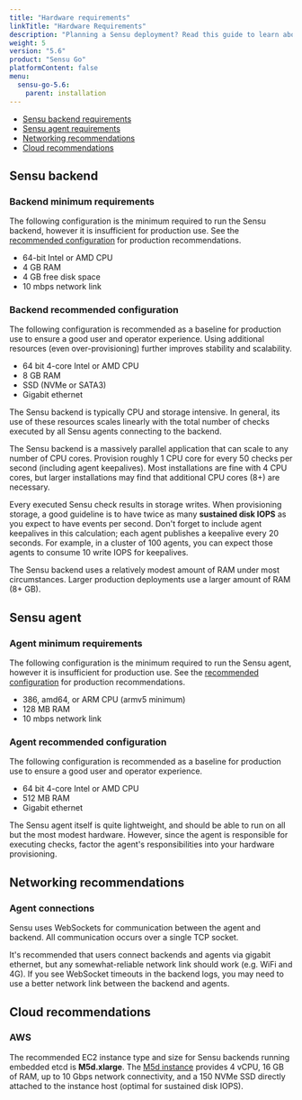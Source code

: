 ```yaml
---
title: "Hardware requirements"
linkTitle: "Hardware Requirements"
description: "Planning a Sensu deployment? Read this guide to learn about the hardware and networking requirements for running Sensu backends and agents on your organization's infrastructure."
weight: 5
version: "5.6"
product: "Sensu Go"
platformContent: false
menu:
  sensu-go-5.6:
    parent: installation
---
```


- [Sensu backend requirements](#sensu-backend)
- [Sensu agent requirements](#sensu-agent)
- [Networking recommendations](#networking-recommendations)
- [Cloud recommendations](#cloud-recommendations)

## Sensu backend

### Backend minimum requirements

The following configuration is the minimum required to run the Sensu backend, however it is insufficient for production use.
See the [recommended configuration](#backend-recommended-configuration) for production recommendations.

* 64-bit Intel or AMD CPU
* 4 GB RAM
* 4 GB free disk space
* 10 mbps network link

### Backend recommended configuration

The following configuration is recommended as a baseline for production use to ensure a good user and operator
experience. Using additional
resources (even over-provisioning) further improves stability and
scalability.

* 64 bit 4-core Intel or AMD CPU
* 8 GB RAM
* SSD (NVMe or SATA3)
* Gigabit ethernet

The Sensu backend is typically CPU and storage intensive. In general, its use of
these resources scales linearly with the total number of
checks executed by all Sensu agents connecting to the backend.

The Sensu backend is a massively parallel application that can scale to
any number of CPU cores. Provision roughly 1 CPU core for every 50
checks per second (including agent keepalives).
Most installations are fine with 4 CPU cores, but larger installations
may find that additional CPU cores (8+) are necessary.

Every executed Sensu check results in storage writes. When
provisioning storage, a good guideline is to have twice as many
**sustained disk IOPS** as you expect to have events per second. Don't
forget to include agent keepalives in this calculation; each agent
publishes a keepalive every 20 seconds. For example, in a cluster of 100 agents,
you can expect those agents to consume 10 write IOPS for keepalives.

The Sensu backend uses a relatively modest amount of RAM under most
circumstances. Larger production deployments use a larger amount
of RAM (8+ GB).

## Sensu agent

### Agent minimum requirements

The following configuration is the minimum required to run the Sensu agent, however it is insufficient for production use.
See the [recommended configuration](#agent-recommended-configuration) for production recommendations.

* 386, amd64, or ARM CPU (armv5 minimum)
* 128 MB RAM
* 10 mbps network link

### Agent recommended configuration

The following configuration is recommended as a baseline for production use to ensure a good user and operator experience.

* 64 bit 4-core Intel or AMD CPU
* 512 MB RAM
* Gigabit ethernet

The Sensu agent itself is quite lightweight, and should be able to run
on all but the most modest hardware. However, since the agent is
responsible for executing checks, factor the agent's responsibilities
into your hardware provisioning.

## Networking recommendations

### Agent connections

Sensu uses WebSockets for communication between the agent and backend.
All communication occurs over a single TCP socket.

It's recommended that users connect backends and agents via gigabit
ethernet, but any somewhat-reliable network link should work (e.g.
WiFi and 4G). If you see WebSocket timeouts in the backend logs, you
may need to use a better network link between the backend and agents.

## Cloud recommendations

### AWS

The recommended EC2 instance type and size for Sensu backends running
embedded etcd is **M5d.xlarge**. The
[M5d instance](https://aws.amazon.com/ec2/instance-types/m5/) provides
4 vCPU, 16 GB of RAM, up to 10 Gbps network connectivity, and a 150
NVMe SSD directly attached to the instance host (optimal for sustained
disk IOPS).
